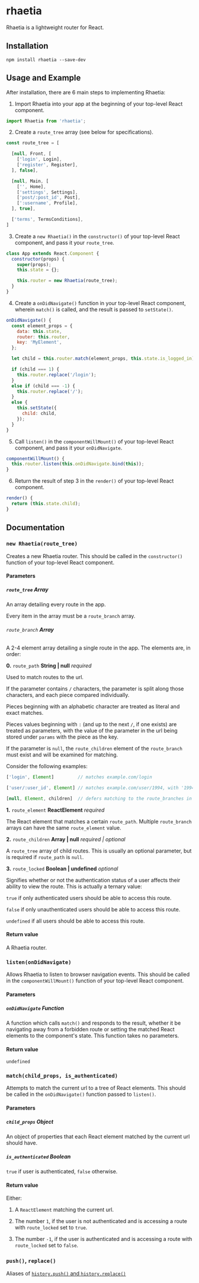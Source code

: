 # rhaetia

Rhaetia is a lightweight router for React.

## Installation

`npm install rhaetia --save-dev`

## Usage and Example

After installation, there are 6 main steps to implementing Rhaetia:

1. Import Rhaetia into your app at the beginning of your top-level React component.

```javascript
import Rhaetia from 'rhaetia';
```

2. Create a `route_tree` array (see below for specifications).

```javascript
const route_tree = [

  [null, Front, [
    ['login', Login],
    ['register', Register],
  ], false],

  [null, Main, [
    ['', Home],
    ['settings', Settings],
    ['post/:post_id', Post],
    [':username', Profile],
  ], true],

  ['terms', TermsConditions],
]
```

3. Create a `new Rhaetia()` in the `constructor()` of your top-level React component, and pass it your `route_tree`.

```javascript
class App extends React.Component {
  constructor(props) {
    super(props);
    this.state = {};

    this.router = new Rhaetia(route_tree);
  }
}
```

4. Create a `onDidNavigate()` function in your top-level React component, wherein `match()` is called, and the result is passed to `setState()`.

```javascript
onDidNavigate() {
  const element_props = {
    data: this.state,
    router: this.router,
    key: 'MyElement',
  };

  let child = this.router.match(element_props, this.state.is_logged_in);

  if (child === 1) {
    this.router.replace('/login');
  }
  else if (child === -1) {
    this.router.replace('/');
  }
  else {
    this.setState({
      child: child,
    });
  }
}
```

5. Call `listen()` in the `componentWillMount()` of your top-level React component, and pass it your `onDidNavigate`.

```javascript
componentWillMount() {
  this.router.listen(this.onDidNavigate.bind(this));
}
```

6. Return the result of step 3 in the `render()` of your top-level React component.

```javascript
render() {
  return (this.state.child);
}
```

## Documentation

### `new Rhaetia(route_tree)`

Creates a new Rhaetia router. This should be called in the `constructor()` function of your top-level React component.

#### Parameters

##### `route_tree` **Array**

An array detailing every route in the app.

Every item in the array must be a `route_branch` array.

###### `route_branch` **Array**

A 2-4 element array detailing a single route in the app. The elements are, in order:

**0.** `route_path` **String | null** *required*

Used to match routes to the url.

If the parameter contains `/` characters, the parameter is split along those characters, and each piece compared individually.

Pieces beginning with an alphabetic character are treated as literal and exact matches.

Pieces values beginning with `:` (and up to the next `/`, if one exists) are treated as parameters, with the value of the parameter in the url being stored under `params` with the piece as the key.

If the parameter is `null`, the `route_children` element of the `route_branch` must exist and will be examined for matching.

Consider the following examples:

```javascript
['login', Element]         // matches example.com/login

['user/:user_id', Element] // matches example.com/user/1994, with '1994' stored as this.props.params.user_id in the matched element.

[null, Element, children]  // defers matching to the route_branches in the children array.
```

**1.** `route_element` **ReactElement** *required*

The React element that matches a certain `route_path`. Multiple `route_branch` arrays can have the same `route_element` value.

**2.** `route_children` **Array | null** *required | optional*

A `route_tree` array of child routes. This is usually an optional parameter, but is required if `route_path` is `null`.

**3.** `route_locked` **Boolean | undefined** *optional*

Signifies whether or not the authentication status of a user affects their ability to view the route. This is actually a ternary value:

`true` if only authenticated users should be able to access this route.

`false` if only unauthenticated users should be able to access this route.

`undefined` if all users should be able to access this route.

#### Return value

A Rhaetia router.

### `listen(onDidNavigate)`

Allows Rhaetia to listen to browser navigation events. This should be called in the `componentWillMount()` function of your top-level React component.

#### Parameters

##### `onDidNavigate` **Function**

A function which calls `match()` and responds to the result, whether it be navigating away from a forbidden route or setting the matched React elements to the component's state. This function takes no parameters.

#### Return value

`undefined`

### `match(child_props, is_authenticated)`

Attempts to match the current url to a tree of React elements. This should be called in the `onDidNavigate()` function passed to `listen()`.

#### Parameters

##### `child_props` **Object**

An object of properties that each React element matched by the current url should have.

##### `is_authenticated` **Boolean**

`true` if user is authenticated, `false` otherwise.

#### Return value

Either:

1. A `ReactElement` matching the current url.

2. The number `1`, if the user is not authenticated and is accessing a route with `route_locked` set to `true`.

3. The number `-1`, if the user is authenticated and is accessing a route with `route_locked` set to `false`.

### `push()`, `replace()`

Aliases of [`history.push()` and `history.replace()`](https://github.com/ReactTraining/history#navigation)
